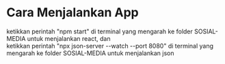 # Cara Menjalankan App

ketikkan perintah "npm start" di terminal yang mengarah ke folder SOSIAL-MEDIA untuk menjalankan react, dan \
ketikkan perintah "npx json-server --watch <nama file json></nama> --port 8080" di terminal yang mengarah ke folder SOSIAL-MEDIA untuk menjalankan json 

